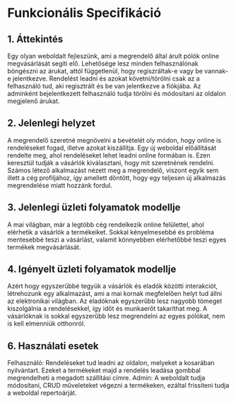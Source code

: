 # Funkcionális Specifikáció

## 1. Áttekintés
Egy olyan weboldalt fejleszünk, ami a megrendelő által árult pólók online megvásárlását segíti elő. Lehetősége lesz minden felhasználónak böngészni az árukat, attól függetlenül, hogy regiszráltak-e vagy be vannak-e jelentkezve. Rendelést leadni és azokat követni/törölni csak az a felhasználó tud, aki regisztrált és be van jelentkezve a fiókjába. Az adminként bejelentkezett felhasználó tudja törölni és módosítani az oldalon megjelenő árukat.


## 2. Jelenlegi helyzet
A megrendelő szeretné megnövelni a bevételét oly módon, hogy online is rendeléseket fogad, illetve azokat kiszállítja. Egy új weboldal előállítását rendelte meg, ahol rendeléseket lehet leadni online formában is.  Ezen keresztül tudják a vásárlók kiválasztani, hogy mit szeretnének rendelni. Számos létező alkalmazást nézett meg a megrendelő, viszont egyik sem illett a cég profiljához, így amellett döntött, hogy egy teljesen új alkalmazás megrendelése miatt hozzánk fordul.

## 3. Jelenlegi üzleti folyamatok modellje
A mai világban, már a legtöbb cég rendelkezik online felülettel, ahol elérhetik a vásárlók a termékeiket. Sokkal kényelmesebbé és probléma mentesebbé teszi a vásárlást, valamit könnyebben elérhetőbbé teszi egyes termékek megvásárlását.


## 4. Igényelt üzleti folyamatok modellje
Azért hogy egyszerűbbé tegyük a vásárlók és eladók közötti interakciót, létrehozunk egy alkalmazást, ami a mai kornak megfelelően helyt tud állni az elektronikai világban. Az eladóknak egyszerűbb lesz nagyobb tömeget kiszolgálnia a rendelésekkel, így időt és munkaerőt takaríthat meg. A vásárlóknak is sokkal egyszerűbb lesz megrendelni az egyes pólókat, nem is kell elmenniük otthonról.


## 6. Használati esetek
Felhasználó: Rendeléseket tud leadni az oldalon, melyeket a kosarában nyilvántart. Ezeket a termékeket majd a rendelés leadása gombbal megrendelheti a megadott szállítási címre.
Admin: A weboldalt tudja módosítani, CRUD műveleteket végezni a termékeken, ezáltal frissíteni tudja a weboldal repertoárját.
